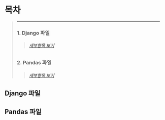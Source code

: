 # 목차
> ---
> ### 1. Django 파일
>> ###### [세부항목 보기]()
> ### 2. Pandas 파일
>> ###### [세부항목 보기]()

## Django 파일
## Pandas 파일
